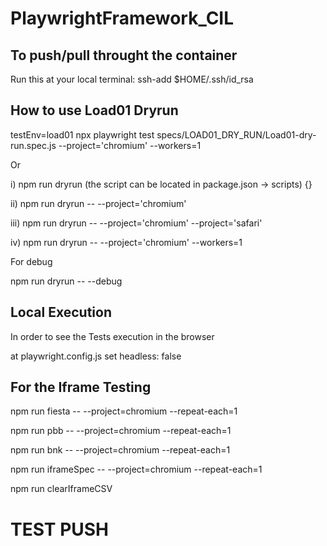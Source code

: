 # PlaywrightFramework_CIL

## To push/pull throught the container

Run this at your local terminal: ssh-add $HOME/.ssh/id_rsa

## How to use Load01 Dryrun

testEnv=load01 npx playwright test specs/LOAD01_DRY_RUN/Load01-dry-run.spec.js --project='chromium' --workers=1

Or

i) npm run dryrun (the script can be located in package.json -> scripts) {}

ii) npm run dryrun -- --project='chromium'

iii) npm run dryrun -- --project='chromium' --project='safari'

iv) npm run dryrun -- --project='chromium' --workers=1

For debug

npm run dryrun -- --debug


## Local Execution

In order to see the Tests execution in the browser

at playwright.config.js set headless: false

## For the Iframe Testing

npm run fiesta -- --project=chromium --repeat-each=1

npm run pbb -- --project=chromium --repeat-each=1

npm run bnk -- --project=chromium --repeat-each=1

npm run iframeSpec -- --project=chromium --repeat-each=1

npm run clearIframeCSV

# TEST PUSH